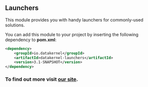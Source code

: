 ## Launchers

This module provides you with handy launchers for commonly-used solutions.

You can add this module to your project by inserting the following dependency to **pom.xml**:
```xml
<dependency>
    <groupId>io.datakernel</groupId>
    <artifactId>datakernel-launchers</artifactId>
    <version>3.1-SNAPSHOT</version>
</dependency>
```

### To find out more visit [our site](https://datakernel.io/docs/core/launcher.html).